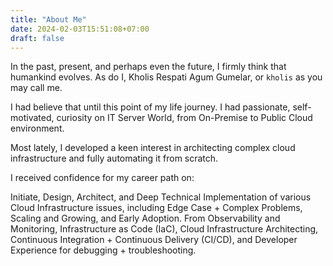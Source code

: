 ```yaml
---
title: "About Me"
date: 2024-02-03T15:51:08+07:00
draft: false
---
```


In the past, present, and perhaps even the future, I firmly think that humankind evolves.
As do I, Kholis Respati Agum Gumelar, or `kholis` as you may call me.

I had believe that until this point of my life journey. I had passionate, self-motivated, curiosity on IT Server World, from On-Premise to Public Cloud environment.

Most lately, I developed a keen interest in architecting complex cloud infrastructure and fully automating it from scratch.

I received confidence for my career path on:

Initiate, Design, Architect, and Deep Technical Implementation of various Cloud Infrastructure issues, including Edge Case + Complex Problems, Scaling and Growing, and Early Adoption.
From Observability and Monitoring, Infrastructure as Code (IaC), Cloud Infrastructure Architecting, Continuous Integration + Continuous Delivery (CI/CD), and Developer Experience for debugging + troubleshooting.
